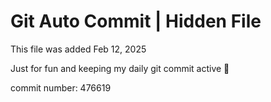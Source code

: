 # Git Auto Commit | Hidden File

This file was added Feb 12, 2025

Just for fun and keeping my daily git commit active 🤪

commit number: 476619
